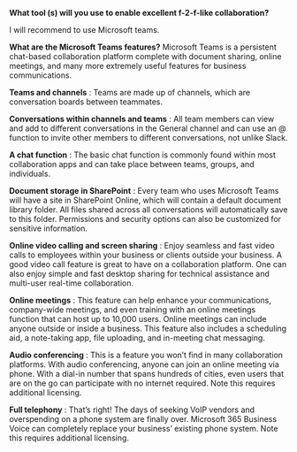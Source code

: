 **What tool (s) will you use to enable excellent f-2-f-like collaboration?**

I will recommend to use Microsoft teams.

**What are the Microsoft Teams features?**
Microsoft Teams is a persistent chat-based collaboration platform complete with document sharing, online meetings, and many more extremely useful features for business communications.

**Teams and channels** : Teams are made up of channels, which are conversation boards between teammates.

**Conversations within channels and teams** : All team members can view and add to different conversations in the General channel and can use an @ function to invite other members to different conversations, not unlike Slack.

**A chat function** : The basic chat function is commonly found within most collaboration apps and can take place between teams, groups, and individuals.

 **Document storage in SharePoint** : Every team who uses Microsoft Teams will have a site in SharePoint Online, which will contain a default document library folder. All files shared across all conversations will automatically save to this folder. Permissions and security options can also be customized for sensitive information.
 
**Online video calling and screen sharing** : Enjoy seamless and fast video calls to employees within your business or clients outside your business. A good video call feature is great to have on a collaboration platform. One can also enjoy simple and fast desktop sharing for technical assistance and multi-user real-time collaboration.

**Online meetings** : This feature can help enhance your communications, company-wide meetings, and even training with an online meetings function that can host up to 10,000 users. Online meetings can include anyone outside or inside a business. This feature also includes a scheduling aid, a note-taking app, file uploading, and in-meeting chat messaging.

**Audio conferencing** : This is a feature you won’t find in many collaboration platforms. With audio conferencing, anyone can join an online meeting via phone. With a dial-in number that spans hundreds of cities, even users that are on the go can participate with no internet required. Note this requires additional licensing.

**Full telephony** : That’s right! The days of seeking VoIP vendors and overspending on a phone system are finally over. Microsoft  365 Business Voice can completely replace your business’ existing phone system. Note this requires additional licensing. 
